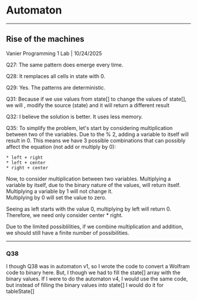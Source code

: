 # Automaton
---
Rise of the machines
---
Vanier Programming 1 Lab    | 10/24/2025


Q27: The same pattern does emerge every time.

Q28: It remplaces all cells in state with 0.

Q29: Yes. The patterns are deterministic.

Q31: Because if we use values from state[] to change the values of state[], we will , modify the source (state)  and it will return a different result

Q32: I believe the solution is better. It uses less memory.

Q35: To simplify the problem, let's start by considering multiplication between two of the variables.
Due to the % 2, adding a variable to itself will result in 0. This means we have 3 possible combinations that can possibly affect the equation (not add or multiply by 0):  
  
    * left + right
    * left + center
    * right + center

Now, to consider multiplication between two variables.
Multiplying a variable by itself, due to the binary nature of the values, will return itself.  
Multiplying a variable by 1 will not change it.  
Multiplying by 0 will set the value to zero.  

Seeing as left starts with the value 0, multiplying by left will return 0.  
Therefore, we need only consider center * right.

Due to the limited possiblilities,
 if we combine multiplication and addition,
 we should still have a finite number of possibilities.

 
 ---
 ### Q38
 
 I though Q38 was in automaton v1, so I wrote the code to convert a Wolfram code to binary here. But, I though we had to fill the state[] array with the binary values.
 If I were to do the automaton v4, I would use the same code, but instead of filling the binary values into state[] I would do it for tableState[]